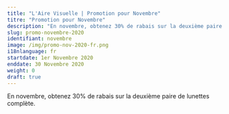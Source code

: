 ```yaml
---
title: "L'Aire Visuelle | Promotion pour Novembre"
titre: "Promotion pour Novembre"
description: "En novembre, obtenez 30% de rabais sur la deuxième paire de lunettes complète."
slug: promo-novembre-2020
identifiant: novembre
image: /img/promo-nov-2020-fr.png
i18nlanguage: fr
startdate: 1er Novembre 2020
enddate: 30 Novembre 2020
weight: 0
draft: true
---
```


En novembre, obtenez 30% de rabais sur la deuxième paire de lunettes complète.
